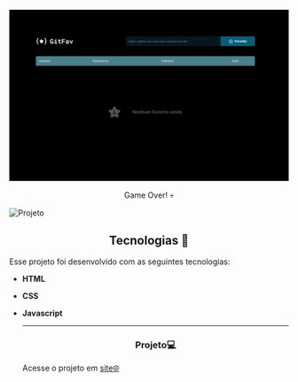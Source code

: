 <p align="center"> 
  <img alt="Projeto" src="./assets/tabela vazia.png">

</p>

 <p align= "center"
   >Game Over! 💀
</p>
 <img alt="Projeto" src="./colisão.png">



<!--  -->


<h2 align="center">Tecnologias 🚀</h2>
   
<p>Esse projeto foi desenvolvido com as seguintes tecnologias:</p>

- **HTML**
- **CSS**
- **Javascript**


  
  ---
  <h3 align="center">Projeto💻 </h3>
  <p>Acesse o projeto em <a href="https://micaela-marques.github.io/mariojump/"> site🌐
  </p>
